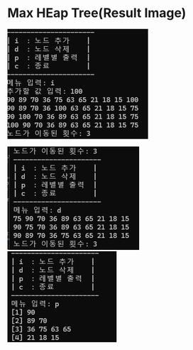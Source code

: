 # Max HEap Tree(Result Image)
![](https://github.com/JHONEY-076/5702216-Chae-Jae-Heon/blob/master/5-maxheaptree/Project2/%ED%99%94%EB%A9%B4%20%EC%BA%A1%EC%B2%98%202024-10-12%20225756.jpg)

![](https://github.com/JHONEY-076/5702216-Chae-Jae-Heon/blob/master/5-maxheaptree/Project2/%ED%99%94%EB%A9%B4%20%EC%BA%A1%EC%B2%98%202024-10-12%20225915.jpg?raw=true)
![](https://github.com/JHONEY-076/5702216-Chae-Jae-Heon/blob/master/5-maxheaptree/Project2/%ED%99%94%EB%A9%B4%20%EC%BA%A1%EC%B2%98%202024-10-12%20225955.jpg)
